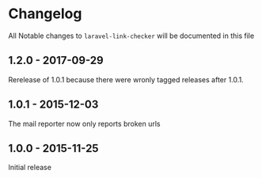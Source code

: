 # Changelog

All Notable changes to `laravel-link-checker` will be documented in this file

## 1.2.0 - 2017-09-29

Rerelease of 1.0.1 because there were wronly tagged releases after 1.0.1.

## 1.0.1 - 2015-12-03

The mail reporter now only reports broken urls

## 1.0.0 - 2015-11-25

Initial release
